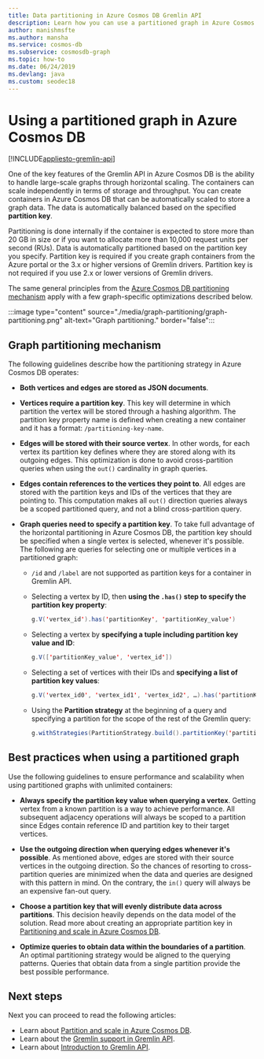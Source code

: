 ```yaml
---
title: Data partitioning in Azure Cosmos DB Gremlin API
description: Learn how you can use a partitioned graph in Azure Cosmos DB. This article also describes the requirements and best practices for a partitioned graph.
author: manishmsfte
ms.author: mansha
ms.service: cosmos-db
ms.subservice: cosmosdb-graph
ms.topic: how-to
ms.date: 06/24/2019
ms.devlang: java
ms.custom: seodec18
---
```

# Using a partitioned graph in Azure Cosmos DB
[!INCLUDE[appliesto-gremlin-api](../includes/appliesto-gremlin-api.md)]

One of the key features of the Gremlin API in Azure Cosmos DB is the ability to handle large-scale graphs through horizontal scaling. The containers can scale independently in terms of storage and throughput. You can create containers in Azure Cosmos DB that can be automatically scaled to store a graph data. The data is automatically balanced based on the specified **partition key**.

Partitioning is done internally if the container is expected to store more than 20 GB in size or if you want to allocate more than 10,000 request units per second (RUs). Data is automatically partitioned based on the partition key you specify. Partition key is required if you create graph containers from the Azure portal or the 3.x or higher versions of Gremlin drivers. Partition key is not required if you use 2.x or lower versions of Gremlin drivers.

The same general principles from the [Azure Cosmos DB partitioning mechanism](../partitioning-overview.md) apply with a few graph-specific optimizations described below.

:::image type="content" source="./media/graph-partitioning/graph-partitioning.png" alt-text="Graph partitioning." border="false":::

## Graph partitioning mechanism

The following guidelines describe how the partitioning strategy in Azure Cosmos DB operates:

- **Both vertices and edges are stored as JSON documents**.

- **Vertices require a partition key**. This key will determine in which partition the vertex will be stored through a hashing algorithm. The partition key property name is defined when creating a new container and it has a format: `/partitioning-key-name`.

- **Edges will be stored with their source vertex**. In other words, for each vertex its partition key defines where they are stored along with its outgoing edges. This optimization is done to avoid cross-partition queries when using the `out()` cardinality in graph queries.

- **Edges contain references to the vertices they point to**. All edges are stored with the partition keys and IDs of the vertices that they are pointing to. This computation makes all `out()` direction queries always be a scoped partitioned query, and not a blind cross-partition query.

- **Graph queries need to specify a partition key**. To take full advantage of the horizontal partitioning in Azure Cosmos DB, the partition key should be specified when a single vertex is selected, whenever it's possible. The following are queries for selecting one or multiple vertices in a partitioned graph:

    - `/id` and `/label` are not supported as partition keys for a container in Gremlin API.


    - Selecting a vertex by ID, then **using the `.has()` step to specify the partition key property**:

        ```java
        g.V('vertex_id').has('partitionKey', 'partitionKey_value')
        ```

    - Selecting a vertex by **specifying a tuple including partition key value and ID**:

        ```java
        g.V(['partitionKey_value', 'vertex_id'])
        ```

    - Selecting a set of vertices with their IDs and **specifying a list of partition key values**:

        ```java
        g.V('vertex_id0', 'vertex_id1', 'vertex_id2', …).has('partitionKey', within('partitionKey_value0', 'partitionKey_value01', 'partitionKey_value02', …)
        ```

    - Using the **Partition strategy** at the beginning of a query and specifying a partition for the scope of the rest of the Gremlin query:

        ```java
        g.withStrategies(PartitionStrategy.build().partitionKey('partitionKey').readPartitions('partitionKey_value').create()).V()
        ```

## Best practices when using a partitioned graph

Use the following guidelines to ensure performance and scalability when using partitioned graphs with unlimited containers:

- **Always specify the partition key value when querying a vertex**. Getting vertex from a known partition is a way to achieve performance. All subsequent adjacency operations will always be scoped to a partition since Edges contain reference ID and partition key to their target vertices.

- **Use the outgoing direction when querying edges whenever it's possible**. As mentioned above, edges are stored with their source vertices in the outgoing direction. So the chances of resorting to cross-partition queries are minimized when the data and queries are designed with this pattern in mind. On the contrary, the `in()` query will always be an expensive fan-out query.

- **Choose a partition key that will evenly distribute data across partitions**. This decision heavily depends on the data model of the solution. Read more about creating an appropriate partition key in [Partitioning and scale in Azure Cosmos DB](../partitioning-overview.md).

- **Optimize queries to obtain data within the boundaries of a partition**. An optimal partitioning strategy would be aligned to the querying patterns. Queries that obtain data from a single partition provide the best possible performance.

## Next steps

Next you can proceed to read the following articles:

* Learn about [Partition and scale in Azure Cosmos DB](../partitioning-overview.md).
* Learn about the [Gremlin support in Gremlin API](gremlin-support.md).
* Learn about [Introduction to Gremlin API](graph-introduction.md).
